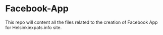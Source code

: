 Facebook-App
============

This repo will content all the files related to the creation of Facebook App for Helsinkiexpats.info site.
